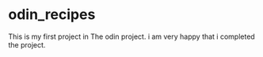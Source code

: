 # odin_recipes
This is my first project in The odin project. i am very happy that i completed the project.